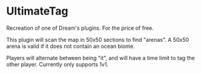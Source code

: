# UltimateTag
Recreation of one of Dream's plugins. For the price of free.

This plugin will scan the map in 50x50 sections to find "arenas". A 50x50 arena is valid if it does not contain an ocean biome.

Players will alternate between being "it", and will have a time limit to tag the other player. Currently only supports 1v1.
